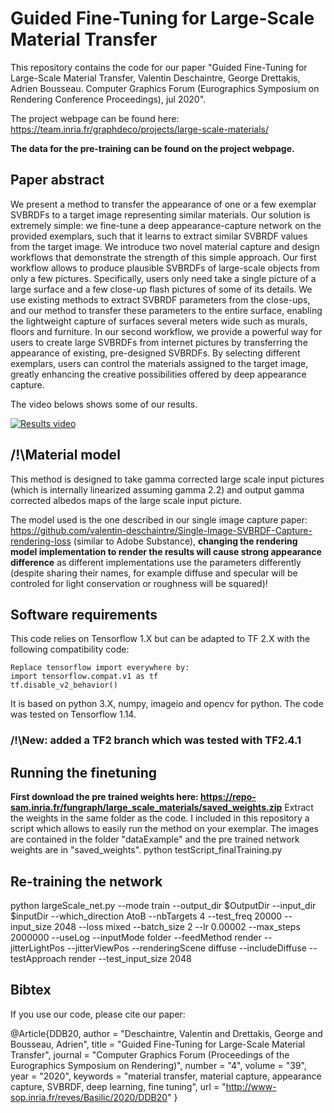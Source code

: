 # Guided Fine-Tuning for Large-Scale Material Transfer

This repository contains the code for our paper "Guided Fine-Tuning for Large-Scale Material Transfer, Valentin Deschaintre, George Drettakis, Adrien Bousseau. Computer Graphics Forum (Eurographics Symposium on Rendering Conference Proceedings),  jul 2020".

The project webpage can be found here: https://team.inria.fr/graphdeco/projects/large-scale-materials/

**The data for the pre-training can be found on the project webpage.**

## Paper abstract
We present a method to transfer the appearance of one or a few exemplar SVBRDFs to a target image representing similar materials. Our solution is extremely simple: we fine-tune a deep appearance-capture network on the provided exemplars, such that it learns to extract similar SVBRDF values from the target image. We introduce two novel material capture and design workflows that demonstrate the strength of this simple approach. Our first workflow allows to produce plausible SVBRDFs of large-scale objects from only a few pictures. Specifically, users only need take a single picture of a large surface and a few close-up flash pictures of some of its details. We use existing methods to extract SVBRDF parameters from the close-ups, and our method to transfer these parameters to the entire surface, enabling the lightweight capture of surfaces several meters wide such as murals, floors and furniture. In our second workflow, we provide a powerful way for users to create large SVBRDFs from internet pictures by transferring the appearance of existing, pre-designed SVBRDFs. By selecting different exemplars, users can control the materials assigned to the target image, greatly enhancing the creative possibilities offered by deep appearance capture.

The video belows shows some of our results.

[![Results video](https://www.youtube.com/embed/x7xB9aGrn9Y/0.jpg)](https://www.youtube.com/embed/x7xB9aGrn9Y)

## /!\Material model
This method is designed to take gamma corrected large scale input pictures (which is internally linearized assuming gamma 2.2) and output gamma corrected albedos maps of the large scale input picture.

The model used is the one described in our single image capture paper: https://github.com/valentin-deschaintre/Single-Image-SVBRDF-Capture-rendering-loss (similar to Adobe Substance), **changing the rendering model implementation to render the results will cause strong appearance difference** as different implementations use the parameters differently (despite sharing their names, for example diffuse and specular will be controled for light conservation or roughness will be squared)! 

## Software requirements
This code relies on Tensorflow 1.X but can be adapted to TF 2.X with the following compatibility code:
    
    Replace tensorflow import everywhere by:
    import tensorflow.compat.v1 as tf
    tf.disable_v2_behavior()
    
It is based on python 3.X, numpy, imageio and opencv for python. The code was tested on Tensorflow 1.14.

### /!\New: added a TF2 branch which was tested with TF2.4.1

## Running the finetuning
**First download the pre trained weights here: https://repo-sam.inria.fr/fungraph/large_scale_materials/saved_weights.zip**
Extract the weights in the same folder as the code.
I included in this repository a script which allows to easily run the method on your exemplar. The images are contained in the folder "dataExample" and the pre trained network weights are in "saved_weights".
python testScript_finalTraining.py

## Re-training the network
python largeScale_net.py --mode train --output_dir $OutputDir --input_dir $inputDir --which_direction AtoB --nbTargets 4 --test_freq 20000 --input_size 2048 --loss mixed --batch_size 2 --lr 0.00002 --max_steps 2000000 --useLog --inputMode folder --feedMethod render --jitterLightPos --jitterViewPos --renderingScene diffuse --includeDiffuse --testApproach render --test_input_size 2048

## Bibtex
If you use our code, please cite our paper:

@Article{DDB20,
  author       = "Deschaintre, Valentin and Drettakis, George and Bousseau, Adrien",
  title        = "Guided Fine-Tuning for Large-Scale Material Transfer",
  journal      = "Computer Graphics Forum (Proceedings of the Eurographics Symposium on Rendering)",
  number       = "4",
  volume       = "39",
  year         = "2020",
  keywords     = "material transfer, material capture, appearance capture, SVBRDF, deep learning, fine tuning",
  url          = "http://www-sop.inria.fr/reves/Basilic/2020/DDB20"
}
